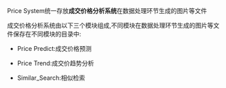 Price System统一存放**成交价格分析系统**在数据处理环节生成的图片等文件

成交价格分析系统由以下三个模块组成,不同模块在数据处理环节生成的图片等文件保存在不同模块的目录中:

+ Price Predict:成交价格预测

+ Price Trend:成交价趋势分析

+ Similar_Search:相似检索

  